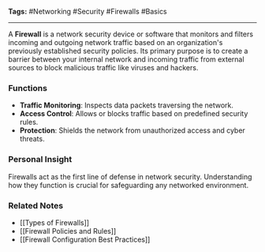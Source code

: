 **Tags:** #Networking #Security #Firewalls #Basics

---

A **Firewall** is a network security device or software that monitors and filters incoming and outgoing network traffic based on an organization's previously established security policies. Its primary purpose is to create a barrier between your internal network and incoming traffic from external sources to block malicious traffic like viruses and hackers.

### **Functions**

- **Traffic Monitoring**: Inspects data packets traversing the network.
- **Access Control**: Allows or blocks traffic based on predefined security rules.
- **Protection**: Shields the network from unauthorized access and cyber threats.

### **Personal Insight**

Firewalls act as the first line of defense in network security. Understanding how they function is crucial for safeguarding any networked environment.

### **Related Notes**

- [[Types of Firewalls]]
- [[Firewall Policies and Rules]]
- [[Firewall Configuration Best Practices]]